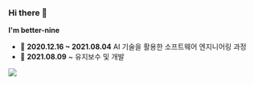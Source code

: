 ### Hi there 👋

**I'm better-nine**
- 🌱 **2020.12.16 ~ 2021.08.04** AI 기술을 활용한 소프트웨어 엔지니어링 과정
- 🔭 **2021.08.09** ~ 유지보수 및 개발


<a href="https://solved.ac/9_better"><img src="http://mazassumnida.wtf/api/v2/generate_badge?boj=9_better"></a>


<!--
**better-nine** is a ✨ _special_ ✨ repository because its `README.md` (this file) appears on your GitHub profile.

Here are some ideas to get you started:

- 🔭 I’m currently working on ...
- 🌱 I’m currently learning ...
- 👯 I’m looking to collaborate on ...
- 🤔 I’m looking for help with ...
- 💬 Ask me about ...
- 📫 How to reach me: ...
- 😄 Pronouns: ...
- ⚡ Fun fact: ...
-->
